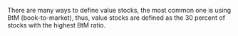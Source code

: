 There are many ways to define value stocks, the most common one is using BtM (book-to-market), thus, value stocks are defined as the 30 percent of stocks with the highest BtM ratio.